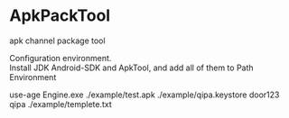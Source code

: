 # ApkPackTool
apk channel package tool

Configuration environment.  
Install JDK Android-SDK and ApkTool, and add all of them to Path Environment

use-age Engine.exe ./example/test.apk ./example/qipa.keystore door123 qipa ./example/templete.txt



